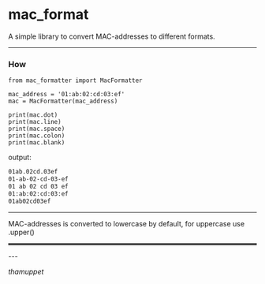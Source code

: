mac_format
======
A simple library to convert MAC-addresses to different formats.
<br />
<hr>

### How

`````pycon
from mac_formatter import MacFormatter

mac_address = '01:ab:02:cd:03:ef'
mac = MacFormatter(mac_address)

print(mac.dot)
print(mac.line)
print(mac.space)
print(mac.colon)
print(mac.blank)
`````
output:
`````bash
01ab.02cd.03ef
01-ab-02-cd-03-ef
01 ab 02 cd 03 ef
01:ab:02:cd:03:ef
01ab02cd03ef
`````
<hr>
MAC-addresses is converted to lowercase by default, for uppercase use .upper()
<hr style="border-top: 3px solid rgba(255, 255, 255, 0.2);">
---

*thamuppet* <br>


